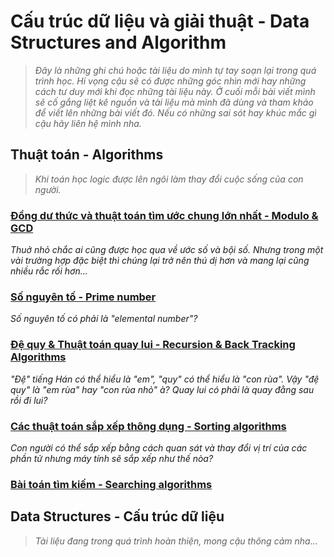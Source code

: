# Cấu trúc dữ liệu và giải thuật - Data Structures and Algorithm

> *Đây là những ghi chú hoặc tài liệu do mình tự tay soạn lại trong quá trình học. Hi vọng cậu sẽ có được những góc nhìn mới hay những cách tư duy mới khi đọc những tài liệu này. Ở cuối mỗi bài viết mình sẽ cố gắng liệt kê nguồn và tài liệu mà mình đã dùng và tham khảo để viết lên những bài viết đó. Nếu có những sai sót hay khúc mắc gì cậu hãy liên hệ mình nha.*

## Thuật toán - Algorithms

> *Khi toán học logic được lên ngôi làm thay đổi cuộc sống của con người.*

### [Đồng dư thức và thuật toán tìm ước chung lớn nhất - Modulo & GCD](./modulo-gcd/)

*Thuở nhỏ chắc ai cũng được học qua về ước số và bội số. Nhưng trong một vài trường hợp đặc biệt thì chúng lại trở nên thú dị hơn và mang lại cũng nhiều rắc rối hơn...*

### [Số nguyên tố - Prime number](./prime-number)

*Số nguyên tố có phải là "elemental number"?*

### [Đệ quy & Thuật toán quay lui - Recursion & Back Tracking Algorithms](./recursion)

*"Đệ" tiếng Hán có thể hiểu là "em", "quy" có thể hiểu là "con rùa". Vậy "đệ quy" là "em rùa" hay "con rùa nhỏ" à? Quay lui có phải là quay đằng sau rồi đi lui?*

### [Các thuật toán sắp xếp thông dụng - Sorting algorithms](./sorting)

*Con người có thể sắp xếp bằng cách quan sát và thay đổi vị trí của các phần tử nhưng máy tính sẽ sắp xếp như thế nòa?*

### [Bài toán tìm kiếm - Searching algorithms](./searching)

## Data Structures - Cấu trúc dữ liệu

> *Tài liệu đang trong quá trình hoàn thiện, mong cậu thông cảm nha...*
